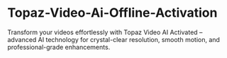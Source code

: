 # Topaz-Video-Ai-Offline-Activation
Transform your videos effortlessly with Topaz Video AI Activated – advanced AI technology for crystal-clear resolution, smooth motion, and professional-grade enhancements.

